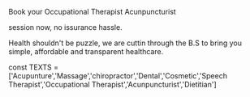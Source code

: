 Book your Occupational Therapist
Acunpuncturist

session now,
no issurance hassle.

Health shouldn't be puzzle, we are cuttin through the B.S to bring you simple, affordable and transparent healthcare.

const TEXTS =['Acupunture','Massage','chiropractor','Dental','Cosmetic','Speech Therapist','Occupational Therapist','Acunpuncturist','Dietitian']
